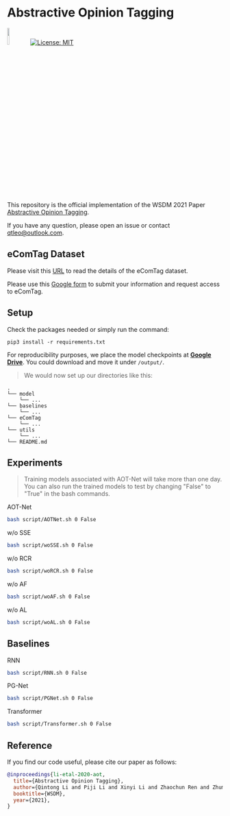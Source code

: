 # Abstractive Opinion Tagging
<img src="plot/pytorch-logo-dark.png" width="10%"> [![License: MIT](https://img.shields.io/badge/License-MIT-yellow.svg)](https://opensource.org/licenses/MIT) 

This repository is the official implementation of the WSDM 2021 Paper [Abstractive Opinion Tagging](https://github.com/qtli/AOT).

If you have any question, please open an issue or contact <qtleo@outlook.com>.

## eComTag Dataset 
Please visit this [URL](https://qtli.github.io/qtli.github.io/project/ecomtag/) to read the details of the eComTag dataset.

Please use this [Google form](https://drive.google.com/drive/folders/1Vk0SjQbNdxL8_D9l6pJMkoI8KyDpPnLt?usp=sharing) to submit your information and request access to eComTag.

## Setup
Check the packages needed or simply run the command:
```console
pip3 install -r requirements.txt
```
For reproducibility purposes, we place the model checkpoints at [**Google Drive**](https://drive.google.com/drive/folders/1EIIZ9SFJCE1JavUal39J_NN2WxP5JK6H?usp=sharing). You could download and move it under `/output/`.

> We would now set up our directories like this:

```
.
└── model
    └── ...
└── baselines
    └── ...
└── eComTag
    └── ...
└── utils
    └── ...
└── README.md
```

## Experiments
> Training models associated with AOT-Net will take more than one day. 
You can also run the trained models to test by changing "False" to "True" in the bash commands.

AOT-Net
```bash
bash script/AOTNet.sh 0 False
```

w/o SSE
```bash
bash script/woSSE.sh 0 False
```

w/o RCR
```bash
bash script/woRCR.sh 0 False
```

w/o AF
```bash
bash script/woAF.sh 0 False
```

w/o AL
```bash
bash script/woAL.sh 0 False
```

## Baselines

RNN
```bash
bash script/RNN.sh 0 False
```

PG-Net
```bash
bash script/PGNet.sh 0 False
```

Transformer
```bash
bash script/Transformer.sh 0 False
```


## Reference
If you find our code useful, please cite our paper as follows:
```bibtex
@inproceedings{li-etal-2020-aot,
  title={Abstractive Opinion Tagging},
  author={Qintong Li and Piji Li and Xinyi Li and Zhaochun Ren and Zhumin Chen and Maarten de Rijke},
  booktitle={WSDM},
  year={2021},
}
```





